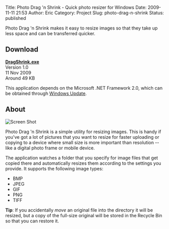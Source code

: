 Title: Photo Drag 'n Shrink - Quick photo resizer for Windows
Date: 2009-11-11 21:53
Author: Eric
Category: Project
Slug: photo-drag-n-shrink
Status: published

Photo Drag 'n Shrink makes it easy to resize images so that they take up
less space and can be transferred quicker.

Download
--------

**[DragShrink.exe]({filename}/downloads/DragShrink.exe)**  
Version 1.0  
11 Nov 2009  
Around 49 KB

This application depends on the Microsoft .NET Framework 2.0, which can
be obtained through [Windows
Update](http://windowsupdate.microsoft.com "Windows Update").


About
-----

![Screen
Shot]({static}/images/drag-shrink-screen-shot.png "Screen Shot")

Photo Drag 'n Shrink is a simple utility for resizing images. This is
handy if you've got a lot of pictures that you want to resize for faster
uploading or copying to a device where small size is more important than
resolution -- like a digital photo frame or mobile device.

The application watches a folder that you specify for image files that
get copied there and automatically resizes them according to the
settings you provide. It supports the following image types:

-   BMP
-   JPEG
-   GIF
-   PNG
-   TIFF

**Tip**: If you accidentally *move* an original file into the directory
it will be resized, but a copy of the full-size original will be stored
in the Recycle Bin so that you can restore it.
